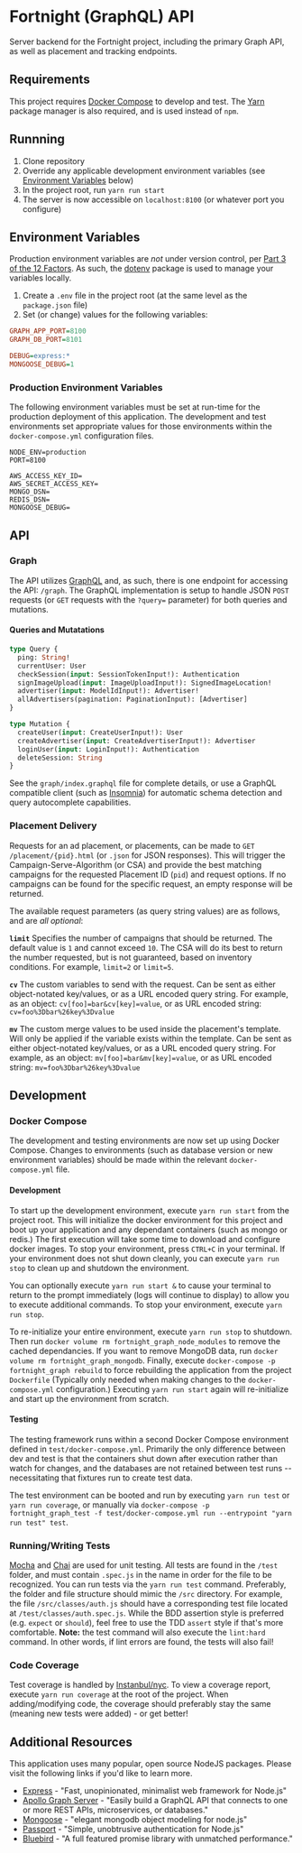 # Fortnight (GraphQL) API
Server backend for the Fortnight project, including the primary Graph API, as well as placement and tracking endpoints.

## Requirements
This project requires [Docker Compose](https://docs.docker.com/compose/overview/) to develop and test. The [Yarn](https://yarnpkg.com) package manager is also required, and is used instead of `npm`.

## Runnning
1. Clone repository
2. Override any applicable development environment variables (see [Environment Variables](#environment-variables) below)
3. In the project root, run `yarn run start`
4. The server is now accessible on `localhost:8100` (or whatever port you configure)

## Environment Variables
Production environment variables are *not* under version control, per [Part 3 of the 12 Factors](https://12factor.net/config). As such, the [dotenv](https://www.npmjs.com/package/dotenv) package is used to manage your variables locally.
1. Create a `.env` file in the project root (at the same level as the `package.json` file)
2. Set (or change) values for the following variables:
```ini
GRAPH_APP_PORT=8100
GRAPH_DB_PORT=8101

DEBUG=express:*
MONGOOSE_DEBUG=1
```

### Production Environment Variables
The following environment variables must be set at run-time for the production deployment of this application. The development and test environments set appropriate values for those environments within the `docker-compose.yml` configuration files.
```
NODE_ENV=production
PORT=8100

AWS_ACCESS_KEY_ID=
AWS_SECRET_ACCESS_KEY=
MONGO_DSN=
REDIS_DSN=
MONGOOSE_DEBUG=
```

## API
### Graph
The API utilizes [GraphQL](http://graphql.org/learn/) and, as such, there is one endpoint for accessing the API: `/graph`. The GraphQL implementation is setup to handle JSON `POST` requests (or `GET` requests with the `?query=` parameter) for both queries and mutations.
#### Queries and Mutatations
```graphql
type Query {
  ping: String!
  currentUser: User
  checkSession(input: SessionTokenInput!): Authentication
  signImageUpload(input: ImageUploadInput!): SignedImageLocation!
  advertiser(input: ModelIdInput!): Advertiser!
  allAdvertisers(pagination: PaginationInput): [Advertiser]
}

type Mutation {
  createUser(input: CreateUserInput!): User
  createAdvertiser(input: CreateAdvertiserInput!): Advertiser
  loginUser(input: LoginInput!): Authentication
  deleteSession: String
}
```
See the `graph/index.graphql` file for complete details, or use a GraphQL compatible client (such as [Insomnia](https://insomnia.rest/)) for automatic schema detection and query autocomplete capabilities.

### Placement Delivery
Requests for an ad placement, or placements, can be made to `GET /placement/{pid}.html` (or `.json` for JSON responses). This will trigger the Campaign-Serve-Algorithm (or CSA) and provide the best matching campaigns for the requested Placement ID (`pid`) and request options. If no campaigns can be found for the specific request, an empty response will be returned.

The available request parameters (as query string values) are as follows, and are _all optional_:

**`limit`**
Specifies the number of campaigns that should be returned.  The default value is `1` and cannot exceed `10`. The CSA will do its best to return the number requested, but is not guaranteed, based on inventory conditions. For example, `limit=2` or `limit=5`.

**`cv`**
The custom variables to send with the request. Can be sent as either object-notated key/values, or as a URL encoded query string. For example, as an object: `cv[foo]=bar&cv[key]=value`, or as URL encoded string: `cv=foo%3Dbar%26key%3Dvalue`

**`mv`**
The custom merge values to be used inside the placement's template. Will only be applied if the variable exists within the template. Can be sent as either object-notated key/values, or as a URL encoded query string. For example, as an object: `mv[foo]=bar&mv[key]=value`, or as URL encoded string: `mv=foo%3Dbar%26key%3Dvalue`

## Development
### Docker Compose
The development and testing environments are now set up using Docker Compose. Changes to environments (such as database version or new environment variables) should be made within the relevant `docker-compose.yml` file.

#### Development
To start up the development environment, execute `yarn run start` from the project root. This will initialize the docker environment for this project and boot up your application and any dependant containers (such as mongo or redis.) The first execution will take some time to download and configure docker images. To stop your environment, press `CTRL+C` in your terminal. If your environment does not shut down cleanly, you can execute `yarn run stop` to clean up and shutdown the environment.

You can optionally execute `yarn run start &` to cause your terminal to return to the prompt immediately (logs will continue to display) to allow you to execute additional commands. To stop your environment, execute `yarn run stop`.

To re-initialize your entire environment, execute `yarn run stop` to shutdown. Then run `docker volume rm fortnight_graph_node_modules` to remove the cached dependancies. If you want to remove MongoDB data, run `docker volume rm fortnight_graph_mongodb`. Finally, execute `docker-compose -p fortnight_graph rebuild` to force rebuilding the application from the project `Dockerfile` (Typically only needed when making changes to the `docker-compose.yml` configuration.) Executing `yarn run start` again will re-initialize and start up the environment from scratch.

#### Testing
The testing framework runs within a second Docker Compose environment defined in `test/docker-compose.yml`. Primarily the only difference between dev and test is that the containers shut down after execution rather than watch for changes, and the databases are not retained between test runs -- necessitating that fixtures run to create test data.

The test environment can be booted and run by executing `yarn run test` or `yarn run coverage`, or manually via `docker-compose -p fortnight_graph_test -f test/docker-compose.yml run --entrypoint "yarn run test" test`.

### Running/Writing Tests
[Mocha](https://mochajs.org/) and [Chai](http://chaijs.com/) are used for unit testing. All tests are found in the `/test` folder, and must contain `.spec.js` in the name in order for the file to be recognized. You can run tests via the `yarn run test` command. Preferably, the folder and file structure should mimic the `/src` directory. For example, the  file `/src/classes/auth.js` should have a corresponding test file located at `/test/classes/auth.spec.js`. While the BDD assertion style is preferred (e.g. `expect` or `should`), feel free to use the TDD `assert` style if that's more comfortable. **Note:** the test command will also execute the `lint:hard` command. In other words, if lint errors are found, the tests will also fail!

### Code Coverage
Test coverage is handled by [Instanbul/nyc](https://istanbul.js.org/). To view a coverage report, execute `yarn run coverage` at the root of the project. When adding/modifying code, the coverage should preferably stay the same (meaning new tests were added) - or get better!

## Additional Resources
This application uses many popular, open source NodeJS packages. Please visit the following links if you'd like to learn more.
- [Express](https://expressjs.com/) - "Fast, unopinionated, minimalist web framework for Node.js"
- [Apollo Graph Server](https://www.apollographql.com/servers) - "Easily build a GraphQL API that connects to one or more
REST APIs, microservices, or databases."
- [Mongoose](http://mongoosejs.com/docs/guide.html) - "elegant mongodb object modeling for node.js"
- [Passport](http://www.passportjs.org/) - "Simple, unobtrusive authentication for Node.js"
- [Bluebird](http://bluebirdjs.com/docs/getting-started.html) - "A full featured promise library with unmatched performance."

